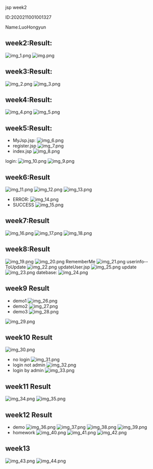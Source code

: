 jsp week2

ID:2020211001001327

Name:LuoHongyun

## week2:Result:
![img_1.png](img/img_1.png)
![img.png](img/img.png)

## week3:Result:
![img_2.png](img/img_2.png)
![img_3.png](img/img_3.png)

## week4:Result:
![img_4.png](img/img_4.png)
![img_5.png](img/img_5.png)

## week5:Result:
- MyJsp.jsp:
![img_6.png](img/img_6.png)
- register.jsp
![img_7.png](img/img_7.png)
- index.jsp
![img_8.png](img/img_8.png)

login:
![img_10.png](img/img_10.png)
![img_9.png](img/img_9.png)

## week6:Result
![img_11.png](img/img_11.png)
![img_12.png](img/img_12.png)
![img_13.png](img/img_13.png)
- ERROR:
  ![img_14.png](img/img_14.png)
- SUCCESS
  ![img_15.png](img/img_15.png)

## week7:Result
![img_16.png](img/img_16.png)
![img_17.png](img/img_17.png)
![img_18.png](img/img_18.png)

## week8:Result
![img_19.png](img/img_19.png)
![img_20.png](img/img_20.png)
RememberMe
![img_21.png](img/img_21.png)
userinfo--ToUpdate
![img_22.png](img/img_22.png)
updateUser.jsp
![img_25.png](img/img_25.png)
update
![img_23.png](img/img_23.png)
datebase:
![img_24.png](img/img_24.png)

## week9 Result
- demo1
![img_26.png](img/img_26.png)
- demo2
![img_27.png](img/img_27.png)
- demo3
![img_28.png](img/img_28.png)

![img_29.png](img/img_29.png)

## week10 Result
![img_30.png](img/img_30.png)
- no login
  ![img_31.png](img/img_31.png)
- login not admin
  ![img_32.png](img/img_32.png)
- login by admin
  ![img_33.png](img/img_33.png)

## week11 Result
![img_34.png](img/img_34.png)
![img_35.png](img/img_35.png)

## week12 Result
- demo
  ![img_36.png](img/img_36.png)
  ![img_37.png](img/img_37.png)
  ![img_38.png](img/img_38.png)
  ![img_39.png](img/img_39.png)
- homework
  ![img_40.png](img/img_40.png)
  ![img_41.png](img/img_41.png)
  ![img_42.png](img/img_42.png)

## week13 
![img_43.png](img/img_43.png)
![img_44.png](img/img_44.png)
